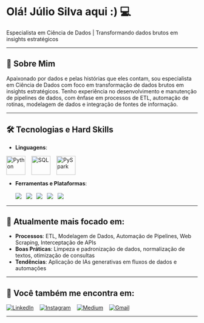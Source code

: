 <div align="left">
  <h1>Olá! Júlio Silva aqui :) 💻</h1>
  <p>Especialista em Ciência de Dados | Transformando dados brutos em insights estratégicos</p>
</div>

---

## 📝 **Sobre Mim**

Apaixonado por dados e pelas histórias que eles contam, sou especialista em Ciência de Dados com foco em transformação de dados brutos em insights estratégicos. Tenho experiência no desenvolvimento e manutenção de pipelines de dados, com ênfase em processos de ETL, automação de rotinas, modelagem de dados e integração de fontes de informação.

---

## 🛠️ **Tecnologias e Hard Skills**

- **Linguagens**:

<div style="display: inline-flex; gap: 16px; align-items: center; flex-wrap: wrap;">
  <img src="https://cdn.jsdelivr.net/gh/devicons/devicon/icons/python/python-original.svg" alt="Python" width="50" height="50"/>
  <img src="https://img.icons8.com/color/48/sql.png" alt="SQL" width="50" height="50"/>
  <img src="https://upload.wikimedia.org/wikipedia/commons/f/f3/Apache_Spark_logo.svg" alt="PySpark" width="50" height="50"/>
</div>
<br>

- **Ferramentas e Plataformas**:  
  <br>
  <img src="https://img.shields.io/badge/Databricks-FF3621?style=for-the-badge&logo=databricks&logoColor=white"/> &nbsp;
  <img src="https://img.shields.io/badge/Power%20BI-F2C811?style=for-the-badge&logo=powerbi&logoColor=black"/> &nbsp;
  <img src="https://img.shields.io/badge/Looker%20Studio-4285F4?style=for-the-badge&logo=looker&logoColor=white"/> &nbsp;
  <img src="https://img.shields.io/badge/BigQuery-669DF6?style=for-the-badge&logo=googlecloud&logoColor=white"/> &nbsp;
  <img src="https://img.shields.io/badge/Google%20Colab-F9AB00?style=for-the-badge&logo=googlecolab&logoColor=white"/> &nbsp;

---

## 🎯 **Atualmente mais focado em:**

- **Processos**: ETL, Modelagem de Dados, Automação de Pipelines, Web Scraping, Interceptação de APIs  
- **Boas Práticas**: Limpeza e padronização de dados, normalização de textos, otimização de consultas  
- **Tendências**: Aplicação de IAs generativas em fluxos de dados e automações

---
## 📱 **Você também me encontra em:**

<div align="left" style="display: flex; gap: 16px; flex-wrap: wrap;">

  <a href="https://www.linkedin.com/in/júlio-césar-7244121b6" target="_blank">
    <img src="https://img.shields.io/badge/LinkedIn-0A66C2?style=for-the-badge&logo=linkedin&logoColor=white" alt="LinkedIn">
  </a>
  
  <a href="https://instagram.com/juliosilva" target="_blank">
    <img src="https://img.shields.io/badge/Instagram-E4405F?style=for-the-badge&logo=instagram&logoColor=white" alt="Instagram">
  </a>

  <a href="https://medium.com/@juliosilva" target="_blank">
    <img src="https://img.shields.io/badge/Medium-000000?style=for-the-badge&logo=medium&logoColor=white" alt="Medium">
  </a>

  <a href="mailto:juliocss044@gmail.com">
    <img src="https://img.shields.io/badge/Gmail-D14836?style=for-the-badge&logo=gmail&logoColor=white" alt="Gmail">
  </a>

</div>

---
<!--

## 🚀 **Projetos em Destaque**

| Projeto               | Descrição                                      | Tecnologias              | Links                           |
|-----------------------|------------------------------------------------|--------------------------|---------------------------------|
| **Automação de ETL**   | Pipeline de dados para integração de fontes   | Python, Apache Spark     | [Repositório](#)                |
| **Dashboard Interativo** | Análise de dados em tempo real com Power BI | Power BI, Google Looker Studio | [Demo](#)                        |
| **Scraping de Dados**  | Extração de dados dinâmicos de sites e APIs    | Python, Requests, BeautifulSoup | [Repositório](#)               |

--->
